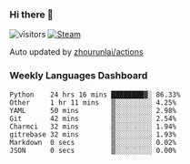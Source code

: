 ### Hi there 👋

![visitors](https://visitor-badge.glitch.me/badge?page_id=zhourunlai)
[![Steam](https://img.shields.io/badge/dynamic/json?label=Steam&query=%24.data.totalSubs&url=https%3A%2F%2Fapi.spencerwoo.com%2Fsubstats%2F%3Fsource%3DsteamGames%26queryKey%3D76561198285156854&suffix=%20Games&logo=steam&labelColor=134375&color=0b1a37&longCache=true)](http://steamcommunity.com/profiles/76561198285156854)

Auto updated by <a href="https://github.com/zhourunlai/zhourunlai/actions" target="_blank">zhourunlai/actions</a>

### Weekly Languages Dashboard

<!--PART:wakatime-->
```text
Python    24 hrs 16 mins ████████▓░ 86.33%
Other     1 hr 11 mins   ▒░░░░░░░░░ 4.25%
YAML      50 mins        ▒░░░░░░░░░ 2.98%
Git       42 mins        ▒░░░░░░░░░ 2.54%
Charmci   32 mins        ▒░░░░░░░░░ 1.94%
gitrebase 32 mins        ▒░░░░░░░░░ 1.93%
Markdown  0 secs         ▒░░░░░░░░░ 0.02%
JSON      0 secs         ▒░░░░░░░░░ 0.00%
```
<!--PART:wakatime-->
